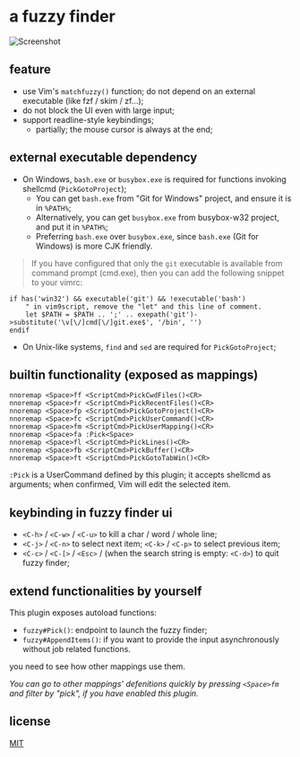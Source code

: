 # a fuzzy finder

<!-- from issues -->
![Screenshot](https://github.com/user-attachments/assets/6ca876cf-715b-4380-a94a-044156c125ec)

## feature
- use Vim's `matchfuzzy()` function; do not depend on an external executable (like fzf / skim / zf...);
- do not block the UI even with large input;
- support readline-style keybindings;
    - partially; the mouse cursor is always at the end;

## external executable dependency
- On Windows, `bash.exe` or `busybox.exe` is required for functions invoking
  shellcmd (`PickGotoProject`);
    - You can get `bash.exe` from "Git for Windows" project, and ensure it is in `%PATH%`;
    - Alternatively, you can get `busybox.exe` from busybox-w32 project, and put it in `%PATH%`;
    - Preferring `bash.exe` over `busybox.exe`, since `bash.exe` (Git for Windows) is more CJK friendly.

> If you have configured that only the `git` executable is available from
> command prompt (cmd.exe), then you can add the following snippet to your
> vimrc:

```vim
if has('win32') && executable('git') && !executable('bash')
    " in vim9script, remove the "let" and this line of comment.
    let $PATH = $PATH .. ';' .. exepath('git')->substitute('\v[\/]cmd[\/]git.exe$', '/bin', '')
endif
```

- On Unix-like systems, `find` and `sed` are required for `PickGotoProject`;

## builtin functionality (exposed as mappings)
<!-- update this section with vim:
:Codegen echo '```vim'; awk '/^# *MARKER/ { if(m) {exit} else {m=1; next} } (m) {print}' plugin/fuzzy.vim; echo '```'
-->

<!-- Codegen begin -->
```vim
nnoremap <Space>ff <ScriptCmd>PickCwdFiles()<CR>
nnoremap <Space>fr <ScriptCmd>PickRecentFiles()<CR>
nnoremap <Space>fp <ScriptCmd>PickGotoProject()<CR>
nnoremap <Space>fc <ScriptCmd>PickUserCommand()<CR>
nnoremap <Space>fm <ScriptCmd>PickUserMapping()<CR>
nnoremap <Space>fa :Pick<Space>
nnoremap <Space>fl <ScriptCmd>PickLines()<CR>
nnoremap <Space>fb <ScriptCmd>PickBuffer()<CR>
nnoremap <Space>ft <ScriptCmd>PickGotoTabWin()<CR>
```
<!-- Codegen end -->

`:Pick` is a UserCommand defined by this plugin; it accepts shellcmd as
arguments; when confirmed, Vim will edit the selected item.

## keybinding in fuzzy finder ui
- `<C-h>` / `<C-w>` / `<C-u>` to kill a char / word / whole line;
- `<C-j>` / `<C-n>` to select next item; `<C-k>` / `<C-p>` to select previous item;
- `<C-c>` / `<C-[>` / `<Esc>` / (when the search string is empty: `<C-d>`) to quit fuzzy finder;

## extend functionalities by yourself
This plugin exposes autoload functions:

- `fuzzy#Pick()`: endpoint to launch the fuzzy finder;
- `fuzzy#AppendItems()`: if you want to provide the input asynchronously
  without job related functions.

you need to see how other mappings use them.

*You can go to other mappings' defenitions quickly by pressing `<Space>fm` and filter by "pick", if you have enabled this plugin.*

## license

[MIT](./LICENSE)
